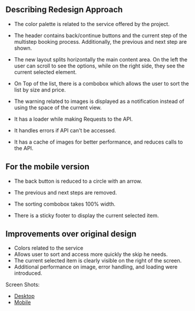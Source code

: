 
## Describing Redesign Approach
* The color palette is related to the service offered by the project.

* The header contains back/continue buttons and the current step of the multistep booking process. Additionally, the previous and next step are shown.

* The new layout splits horizontally the main content area. On the left the user can scroll to see the options, while on the right side, they see the current selected element. 

* On Top of the list, there is a combobox which allows the user to sort the list by size and price.

* The warning related to images is displayed as a notification instead of using the space of the current view.

* It has a loader while making Requests to the API.

* It handles errors if API can't be accessed.

* It has a cache of images for better performance, and reduces calls to the API.


## For the mobile version
* The back button is reduced to a circle with an arrow.

* The previous and next steps are removed.

* The sorting combobox takes 100% width.

* There is a sticky footer to display the current selected item.

## Improvements over original design

* Colors related to the service
* Allows user to sort and access more quickly the skip he needs.
* The current selected item is clearly visible on the right of the screen.
* Additional performance on image, error handling, and loading were introduced.

Screen Shots:
* [Desktop](https://i.ibb.co/nNkjNZWV/desktop-view.png)
* [Mobile](https://i.ibb.co/sJ9MwPp6/mobile-view.png)
